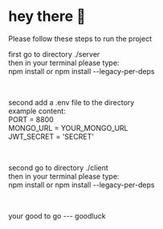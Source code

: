 <h1>hey there 👋</h1> 

<p>Please follow these steps to run the project</p> 


  first go to directory ./server
  <br />
  then in your terminal please type: 
  <br />
 npm install or npm install --legacy-per-deps
   <br />

<br />



 second add a .env file to the directory
 <br />
example content:
<br />
 PORT = 8800
 <br />
 MONGO_URL = YOUR_MONGO_URL
 <br />
  JWT_SECRET = 'SECRET'
<br />

<br />


  second go to directory ./client
  <br />
  then in your terminal please type: 
  <br />
npm install or npm install --legacy-per-deps
<br />


<br />

your good to go --- goodluck



